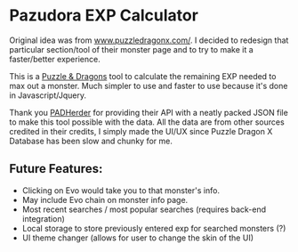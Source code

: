 Pazudora EXP Calculator
===================
Original idea was from www.puzzledragonx.com/. I decided to redesign that particular section/tool of their monster page and to try to make it a faster/better experience.

This is a [Puzzle & Dragons](http://www.gunghoonline.com/games/puzzle-dragons/) tool to calculate the remaining EXP needed to max out a monster. Much simpler to use and faster to use because it's done in Javascript/Jquery.

Thank you [PADHerder](https://www.padherder.com/) for providing their API with a neatly packed JSON file to make this tool possible with the data. All the data are from other sources credited in their credits, I simply made the UI/UX since Puzzle Dragon X Database has been slow and chunky for me.

Future Features:
----
- Clicking on Evo would take you to that monster's info.
- May include Evo chain on monster info page.
- Most recent searches / most popular searches (requires back-end integration)
- Local storage to store previously entered exp for searched monsters (?)
- UI theme changer (allows for user to change the skin of the UI)